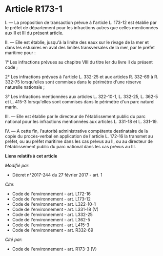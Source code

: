 # Article R173-1

I. ― La proposition de transaction prévue à l'article L. 173-12 est établie par le préfet de département pour les infractions
autres que celles mentionnées aux II et III du présent article. 

II. ― Elle est établie, jusqu'à la limite des eaux sur le rivage de la mer et dans les estuaires en aval des limites
transversales de la mer, par le préfet maritime pour : 

1° Les infractions prévues au chapitre VIII du titre Ier du livre II du présent code ; 

2° Les infractions prévues à l'article L. 332-25 et aux articles R. 332-69 à R. 332-75 lorsqu'elles sont commises dans le
périmètre d'une réserve naturelle nationale ; 

3° Les infractions mentionnées aux articles L. 322-10-1, L. 332-25, L. 362-5 et L. 415-3 lorsqu'elles sont commises dans le
périmètre d'un parc naturel marin. 

III. ― Elle est établie par le directeur de l'établissement public du parc national pour les infractions mentionnées aux
articles L. 331-18 et L. 331-19. 

IV. ― A cette fin, l'autorité administrative compétente destinataire de la copie du procès-verbal en application de l'article
L. 172-16 la transmet au préfet, ou au préfet maritime dans les cas prévus au II, ou au directeur de l'établissement public
du parc national dans les cas prévus au III.

**Liens relatifs à cet article**

_Modifié par_:

  - Décret n°2017-244 du 27 février 2017 - art. 1

_Cite_:

  - Code de l'environnement - art. L172-16
  - Code de l'environnement - art. L173-12
  - Code de l'environnement - art. L322-10-1
  - Code de l'environnement - art. L331-18 (V)
  - Code de l'environnement - art. L332-25
  - Code de l'environnement - art. L362-5
  - Code de l'environnement - art. L415-3
  - Code de l'environnement - art. R332-69

_Cité par_:

  - Code de l'environnement - art. R173-3 (V)
